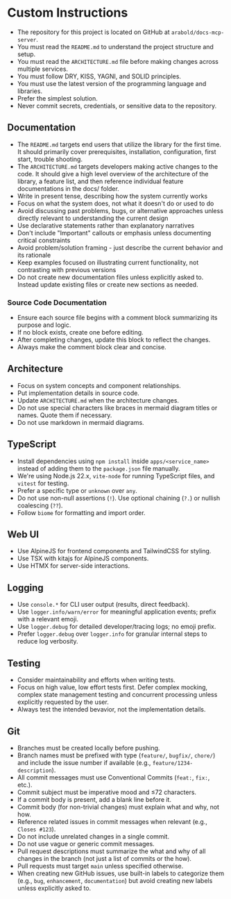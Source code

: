 # Custom Instructions

- The repository for this project is located on GitHub at `arabold/docs-mcp-server`.
- You must read the `README.md` to understand the project structure and setup.
- You must read the `ARCHITECTURE.md` file before making changes across multiple services.
- You must follow DRY, KISS, YAGNI, and SOLID principles.
- You must use the latest version of the programming language and libraries.
- Prefer the simplest solution.
- Never commit secrets, credentials, or sensitive data to the repository.

## Documentation

- The `README.md` targets end users that utilize the library for the first time. It should primarily cover prerequisites, installation, configuration, first start, trouble shooting.
- The `ARCHITECTURE.md` targets developers making active changes to the code. It should give a high level overview of the architecture of the library, a feature list, and then reference individual feature documentations in the docs/ folder.
- Write in present tense, describing how the system currently works
- Focus on what the system does, not what it doesn't do or used to do
- Avoid discussing past problems, bugs, or alternative approaches unless directly relevant to understanding the current design
- Use declarative statements rather than explanatory narratives
- Don't include "Important" callouts or emphasis unless documenting critical constraints
- Avoid problem/solution framing - just describe the current behavior and its rationale
- Keep examples focused on illustrating current functionality, not contrasting with previous versions
- Do not create new documentation files unless explicitly asked to. Instead update existing files or create new sections as needed.

### Source Code Documentation

- Ensure each source file begins with a comment block summarizing its purpose and logic.
- If no block exists, create one before editing.
- After completing changes, update this block to reflect the changes.
- Always make the comment block clear and concise.

## Architecture

- Focus on system concepts and component relationships.
- Put implementation details in source code.
- Update `ARCHITECTURE.md` when the architecture changes.
- Do not use special characters like braces in mermaid diagram titles or names. Quote them if necessary.
- Do not use markdown in mermaid diagrams.

## TypeScript

- Install dependencies using `npm install` inside `apps/<service_name>` instead of adding them to the `package.json` file manually.
- We're using Node.js 22.x, `vite-node` for running TypeScript files, and `vitest` for testing.
- Prefer a specific type or `unknown` over `any`.
- Do not use non-null assertions (`!`). Use optional chaining (`?.`) or nullish coalescing (`??`).
- Follow `biome` for formatting and import order.

## Web UI

- Use AlpineJS for frontend components and TailwindCSS for styling.
- Use TSX with kitajs for AlpineJS components.
- Use HTMX for server-side interactions.

## Logging

- Use `console.*` for CLI user output (results, direct feedback).
- Use `logger.info/warn/error` for meaningful application events; prefix with a relevant emoji.
- Use `logger.debug` for detailed developer/tracing logs; no emoji prefix.
- Prefer `logger.debug` over `logger.info` for granular internal steps to reduce log verbosity.

## Testing

- Consider maintainability and efforts when writing tests.
- Focus on high value, low effort tests first. Defer complex mocking, complex state management testing and concurrent processing unless explicitly requested by the user.
- Always test the intended bevavior, not the implementation details.

## Git

- Branches must be created locally before pushing.
- Branch names must be prefixed with type (`feature/`, `bugfix/`, `chore/`) and include the issue number if available (e.g., `feature/1234-description`).
- All commit messages must use Conventional Commits (`feat:`, `fix:`, etc.).
- Commit subject must be imperative mood and ≤72 characters.
- If a commit body is present, add a blank line before it.
- Commit body (for non-trivial changes) must explain what and why, not how.
- Reference related issues in commit messages when relevant (e.g., `Closes #123`).
- Do not include unrelated changes in a single commit.
- Do not use vague or generic commit messages.
- Pull request descriptions must summarize the what and why of all changes in the branch (not just a list of commits or the how).
- Pull requests must target `main` unless specified otherwise.
- When creating new GitHub issues, use built-in labels to categorize them (e.g., `bug`, `enhancement`, `documentation`) but avoid creating new labels unless explicitly asked to.
